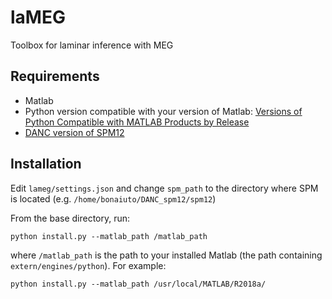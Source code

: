# laMEG
Toolbox for laminar inference with MEG

## Requirements
* Matlab
* Python version compatible with your version of Matlab: [Versions of Python Compatible with MATLAB Products by Release](https://fr.mathworks.com/support/requirements/python-compatibility.html)
* [DANC version of SPM12](https://github.com/danclab/DANC_spm12)

## Installation
Edit `lameg/settings.json` and change `spm_path` to the directory where SPM is located (e.g. `/home/bonaiuto/DANC_spm12/spm12`)

From the base directory, run:

    python install.py --matlab_path /matlab_path

where `/matlab_path` is the path to your installed Matlab (the path containing `extern/engines/python`). For example:

    python install.py --matlab_path /usr/local/MATLAB/R2018a/

